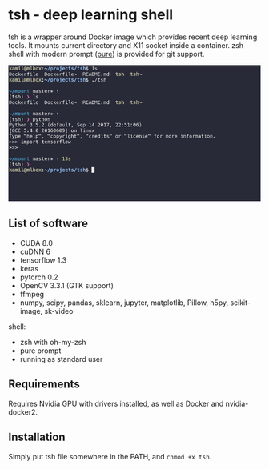# tsh - deep learning shell

tsh is a wrapper around Docker image which provides recent deep learning tools. It mounts current directory and X11 socket inside a container. zsh shell with modern prompt ([pure](https://github.com/sindresorhus/pure)) is provided for git support.

![alt text](screenshot.png)

## List of software

- CUDA 8.0
- cuDNN 6
- tensorflow 1.3
- keras
- pytorch 0.2
- OpenCV 3.3.1 (GTK support)
- ffmpeg
- numpy, scipy, pandas, sklearn, jupyter, matplotlib, Pillow, h5py, scikit-image, sk-video

shell:
- zsh with oh-my-zsh
- pure prompt
- running as standard user

## Requirements

Requires Nvidia GPU with drivers installed, as well as Docker and
nvidia-docker2.

## Installation

Simply put tsh file somewhere in the PATH, and ```chmod +x tsh```.
